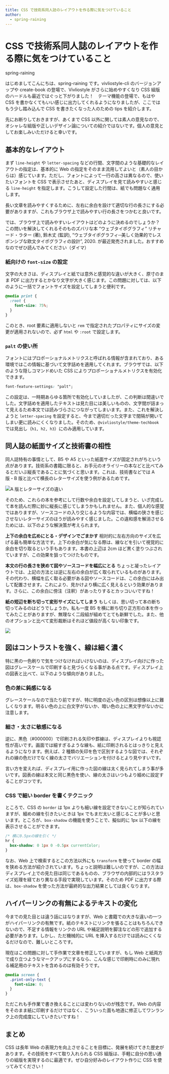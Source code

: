 ```yaml
---
title: CSS で技術系同人誌のレイアウトを作る際に気をつけていること
author:
  - spring-raining
---
```


# CSS で技術系同人誌のレイアウトを作る際に気をつけていること

<div class="draft-author">
spring-raining
</div>

はじめましてこんにちは、spring-raining です。vivliostyle-cli のバージョンアップや create-book の登場で、Vivliostyle がさらに始めやすくなり CSS 組版のハードルも最近ではぐっと下がりました！　テーマ機能の登場で、もはや CSS を書かなくてもいい感じに出力してくれるようになりましたが、ここではもう少し踏み込んで CSS を書きたくなった人のための tips を紹介します。

先にお断りしておきますが、あくまで CSS 以外に関しては素人の意見なので、オシャレな組版や正しいデザイン論についての紹介ではないです。個人の意見としてお楽しみいただけると幸いです。

## 基本的なレイアウト

まず `line-height` や `letter-spacing` などの行間、文字間のような基礎的なレイアウトの指定は、基本的に Web の指定をそのまま流用してよいと（素人の目からは）感じています。ただし、フォントによって一行の高さは異なるので、使いたいフォントを CSS で表示させたあと、ディスプレイを見て読みやすいと感じる `line-height` を指定します。こうして設定した行間は、紙でも問題なく通用します。

長い文章を読みやすくするために、左右に余白を設けて適切な行の長さにする必要がありますが、これもブラウザ上で読みやすい行の長さをつかむと良いです。

では、ブラウザ上で読みやすいレイアウトはどのように決めるのでしょうか？　この問いを解決してくれるそのものズバリな本 “ウェブタイポグラフィ” <span class="footnote">リチャード・ラター (著), 鈴木丈 (監訳), “ウェブタイポグラフィ─美しく効果的でレスポンシブな欧文タイポグラフィの設計”, 2020.</span> が最近発売されました。おすすめなのでぜひ読んでみてください（ダイマ）

### 紙向けの `font-size` の設定

文字の大きさは、ディスプレイと紙では意外と感覚的な違いが大きく、原寸のまま PDF に出力するとかなり文字が大きく感じます。この問題に対しては、以下のように一括でフォントサイズを設定してしまうと便利です。

```css
@media print {
  :root {
    font-size: 75%;
  }
}
```

このとき、root 要素に適用しないと `rem` で指定されたプロパティにサイズの変更が適用されないので、必ず `html` や `:root` で設定します。

### `palt` の使い所

フォントにはプロポーショナルメトリクスと呼ばれる情報が含まれており、ある環境ではこの情報に基づいて文字詰めを適用してくれます。ブラウザでは、以下のような隠しコマンドめいた CSS によりプロポーショナルメトリクスを有効化できます。

```css
font-feature-settings: "palt";
```

この設定は、一時期あらゆる箇所で有効化していましたが、この判断は間違いでした。文字詰めを適用したテキストは見た目には美しいものの、文字間が詰まって見えるため本文では読みづらさにつながってしまいます。また、これを解決しようと `letter-spacing` を設定すると、今まで適切だった文字まで間隔が開いてしまい更に読みにくくなりました。そのため、`@vivliostyle/theme-techbook` では見出し（`h1, h2, h3`）にのみ適用しています。

## 同人誌の紙面サイズと技術書の相性

同人誌特有の事情として、B5 や A5 といった紙面サイズが固定されがちという点があります。技術系の書籍に限ると、お手元のオライリーの本などと比べてみるとだいぶ縦長であることに気づくと思います。これは、技術書などでは A 版・B 版と比べて横長のレターサイズを使う例があるためです。

![A 版とレターサイズの違い](images/img001.svg)

そのため、これらの本を参考にして行数や余白を設定してしまうと、いざ完成して本を読んだ際に妙に縦長に感じてしまうかもしれません。また、個人的な感覚ではありますが、ソースコードの入り交じるような内容では、横幅の狭さを感じさせないレターサイズのほうが読みやすく感じました。この違和感を解消させるためには、以下のような解決策が考えられます。

**上下の余白を広めにとる・デザインでごまかす**
相対的に左右方向のサイズを広げる最も簡単な方法です。上下の余白が気になる際は、線などを引いて視覚的に余白を切り取るという手もあります。本書の上辺は 2cm ほど黒く塗りつぶされていますが、この効果を狙ってつけたものです。

**本文の行の長さを狭めて図やソースコードを幅広にとる**
ちょっと凝ったレイアウトでは、上記の方法とは逆に左右の余白が広く取られているものがあります。その代わり、横幅を広く取る必要がある図やソースコードは、この余白にはみ出して配置させます。これにより、見かけより横に広く見えるという効果があります。さらに、この余白に傍注（注釈）があったりするとカッコいいですね！

**紙の短辺を断ち切って変形サイズにしてしまう**
もしくは、思い切って本の断ち切ってみるのはどうでしょうか。私も一度 B5 を横に断ち切り正方形の本を作ってみたことがありますが、無理なく二段組が組めてとても新鮮でした。また、他のオプションと比べて変形裁断はそれほど値段が高くない印象です。

![](images/img002.svg)

## 図はコントラストを強く、線は細く濃く

特に黒の一色刷りで気をつけなければいけないのは、ディスプレイ向けに作った図はグレースケールで印刷すると見づらくなる事がある点です。ディスプレイ上の図表と比べて、以下のような傾向がありました。

### 色の差に鈍感になる

グレースケールなので当たり前ですが、特に明度の近い色の区別は想像以上に難しくなります。明るい色の上に白文字がないか、暗い色の上に黒文字がないかに注意します。

### 細さ・太さに敏感になる

逆に、黒色（#000000）で印刷される矢印や罫線は、ディスプレイよりも視認性が高いです。画面では細すぎるような線も、紙に印刷されるとはっきりと見えるようになります。例えば、2 種類の矢印を色で区別するような図では、それぞれの線の色だけでなく線の太さでバリエーションを付けるとより見やすいです。

言い方を変えれば、ディスプレイ用に作った図の線は太く見られてしまう事が多いです。図表の線は本文と同じ黒色を使い、線の太さはいつもより細めに設定することがコツです。

### CSS で細い border を書くテクニック

ところで、CSS の `border` は 1px よりも細い線を設定できないことが知られていますが、細めの線を引きたいときは 1px でもまだ太いと感じることが多いと思います。ところが、`box-shadow` の機能を使うことで、擬似的に 1px 以下の線を表示させることができます。

```css
/* 横に0.5pxの線を引く */
hr {
  box-shadow: 0 1px 0 -0.5px currentColor;
}
```

なお、Web 上で検索するとこの方法以外にも `transform` を使って border の幅を狭める方法が紹介されています。ちょっと説明は難しいのですが、この方法はディスプレイ上での見た目は同じであるものの、ブラウザの内部的にはラスタライズ処理を経ており異なる手段で実現しています。そのため PDF に出力する際は、`box-shadow` を使った方法が最終的な出力結果としては良くなります。

## ハイパーリンクの有無によるテキストの変化

今までの見た目とは違う話にはなりますが、Web と書籍での大きな違いの一つがハイパーリンクの有無です。紙のテキストにリンクを張ることはもちろんできないので、不足する情報をリンクの URL や補足説明を脚注などの形で追加する必要があります。しかし、ただ機械的に URL を挿入するだけでは読みにくくなるだけなので、難しいところです。

現在はこの問題に対して手作業で文章を修正していますが、もし Web と紙両方で成り立つようなマークアップにするなら、こんな感じで印刷時にのみに現れる補足用のテキストを含めるのは有効そうです。

```css
@media screen {
  .print-only-text {
    font-size: 0;
  }
}
```

ただこれも手作業で書き換えることには変わりないのが残念です。Web の内容をそのまま紙に印刷するだけではなく、こういった面も地道に修正してワンランク上の完成度にしていきたいですね！

## まとめ

CSS は長年 Web の表現力を向上させることを目標に、発展を続けてきた歴史があります。その技術をすべて取り入れられる CSS 組版は、手軽に自分の思い通りの組版を実現するのに最適です。ぜひ自分好みのレイアウト作りに CSS を使ってみてください！
